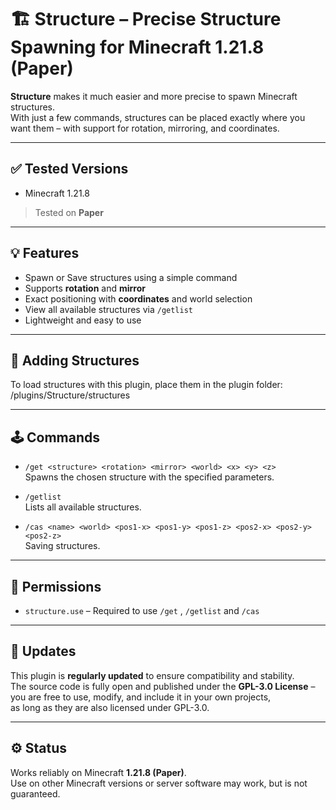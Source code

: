 # 🏗️ Structure – Precise Structure Spawning for Minecraft 1.21.8 (Paper)

**Structure** makes it much easier and more precise to spawn Minecraft structures.  
With just a few commands, structures can be placed exactly where you want them – with support for rotation, mirroring, and coordinates.

---

## ✅ Tested Versions

- Minecraft 1.21.8  
> Tested on **Paper**

---

## 💡 Features

- Spawn or Save structures using a simple command  
- Supports **rotation** and **mirror**  
- Exact positioning with **coordinates** and world selection  
- View all available structures via `/getlist`  
- Lightweight and easy to use

---

## 📂 Adding Structures

To load structures with this plugin, place them in the plugin folder:
/plugins/Structure/structures

---

## 🕹️ Commands

- `/get <structure> <rotation> <mirror> <world> <x> <y> <z>`  
  Spawns the chosen structure with the specified parameters.  

- `/getlist`  
  Lists all available structures.

- `/cas <name> <world> <pos1-x> <pos1-y> <pos1-z> <pos2-x> <pos2-y> <pos2-z>`  
  Saving structures.

---

## 🔐 Permissions

- `structure.use` – Required to use `/get` , `/getlist` and `/cas`

---

## 🔄 Updates

This plugin is **regularly updated** to ensure compatibility and stability.  
The source code is fully open and published under the **GPL-3.0 License** –  
you are free to use, modify, and include it in your own projects,  
as long as they are also licensed under GPL-3.0.

---

## ⚙️ Status

Works reliably on Minecraft **1.21.8 (Paper)**.  
Use on other Minecraft versions or server software may work, but is not guaranteed.
